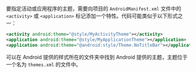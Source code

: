 要指定活动或应用程序的主题，需要向项目的 `AndroidManifest.xml` 文件中的 `<activity>` 或 `<application>` 标记添加一个特性。代码可能类似于以下形式之一：

```xml
<activity android:theme="@style/MyActivityTheme"></activity>
<application android:theme="@style/MyApplicationTheme"></application>
<application android:theme="@android:style/Theme.NoTitleBar"></application>
```

可以在 Android 提供的样式所在的文件夹中找到 Android 提供的主题，主题位于一个名为 `themes.xml` 的文件中。